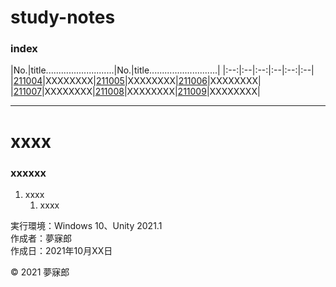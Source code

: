 # study-notes

### <b>index</b>

|No.|title...........................|No.|title...........................|
|:--:|:--|:--:|:--|:--:|:--|
|[211004](#211004)|XXXXXXXX|[211005](#211005)|XXXXXXXX|[211006](#211004)|XXXXXXXX|
|[211007](#211004)|XXXXXXXX|[211008](#211005)|XXXXXXXX|[211009](#211004)|XXXXXXXX|


***

<a name="211004"></a>
# <b>xxxx</b>

### xxxxxx

1. xxxx  
    1. xxxx

実行環境：Windows 10、Unity 2021.1  
作成者：夢寐郎  
作成日：2021年10月XX日  

© 2021 夢寐郎